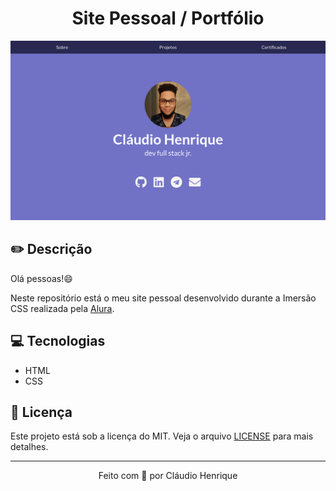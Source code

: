 <h1 align="center">Site Pessoal / Portfólio</h1>

<img src="./src/assets/img/desktop.png">

## :pencil2: Descrição

Olá pessoas!:smile:

Neste repositório está o meu site pessoal desenvolvido durante a Imersão CSS realizada pela [Alura](https://www.alura.com.br/).

## :computer: Tecnologias

- HTML
- CSS

## :memo: Licença

Este projeto está sob a licença do MIT. Veja o arquivo [LICENSE](LICENSE) para mais detalhes.

---

<p align='center'>Feito com 💜 por Cláudio Henrique</p>
